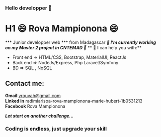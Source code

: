 ### Hello developper 👋

# H1 😄 Rova Mampionona 😄
*** Junior developper web *** from Madagascar
***🔭 I’m currently working on my Master 2 project in CNTEMAD 🔭***
** 🌱 I can help you with:** <br>
- Front end => HTML/CSS, Bootstrap, MaterialUI, ReactJs
- Back end => NodeJs/Express, Php Laravel/Symfony
- BD => SQL , NoSQL

## Contact me:
**Gmail**
 yrouvah@gmail.com <br>
**Linked in**
 radimiarisoa-rova-mampionona-marie-hubert-1b0531213 <br>
**Facebook**
 Rova Mampionona <br>

***Let start on another challenge...***

### Coding is endless, just upgrade your skill ###
